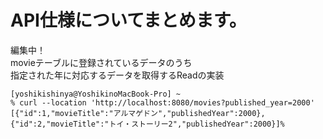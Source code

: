 # API仕様についてまとめます。
編集中！<br>
movieテーブルに登録されているデータのうち<br>
指定された年に対応するデータを取得するReadの実装
```
[yoshikishinya@YoshikinoMacBook-Pro] ~
% curl --location 'http://localhost:8080/movies?published_year=2000'
[{"id":1,"movieTitle":"アルマゲドン","publishedYear":2000},{"id":2,"movieTitle":"トイ・ストーリー2","publishedYear":2000}]%
```

